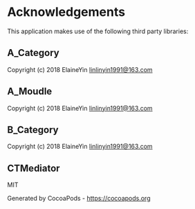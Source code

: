 # Acknowledgements
This application makes use of the following third party libraries:

## A_Category

Copyright (c) 2018 ElaineYin <linlinyin1991@163.com>



## A_Moudle

Copyright (c) 2018 ElaineYin <linlinyin1991@163.com>



## B_Category

Copyright (c) 2018 ElaineYin <linlinyin1991@163.com>



## CTMediator

MIT

Generated by CocoaPods - https://cocoapods.org
